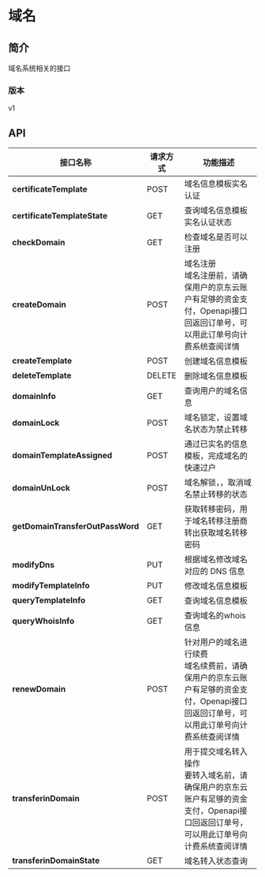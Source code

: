# 域名


## 简介
域名系统相关的接口


### 版本
v1


## API
|接口名称|请求方式|功能描述|
|---|---|---|
|**certificateTemplate**|POST|域名信息模板实名认证|
|**certificateTemplateState**|GET|查询域名信息模板实名认证状态|
|**checkDomain**|GET|检查域名是否可以注册|
|**createDomain**|POST|域名注册<br>域名注册前，请确保用户的京东云账户有足够的资金支付，Openapi接口回返回订单号，可以用此订单号向计费系统查阅详情<br>|
|**createTemplate**|POST|创建域名信息模板|
|**deleteTemplate**|DELETE|删除域名信息模板|
|**domainInfo**|GET|查询用户的域名信息|
|**domainLock**|POST|域名锁定，设置域名状态为禁止转移|
|**domainTemplateAssigned**|POST|通过已实名的信息模板，完成域名的快速过户|
|**domainUnLock**|POST|域名解锁，，取消域名禁止转移的状态|
|**getDomainTransferOutPassWord**|GET|获取转移密码，用于域名转移注册商转出获取域名转移密码|
|**modifyDns**|PUT|根据域名修改域名对应的 DNS 信息|
|**modifyTemplateInfo**|PUT|修改域名信息模板|
|**queryTemplateInfo**|GET|查询域名信息模板|
|**queryWhoisInfo**|GET|查询域名的whois信息|
|**renewDomain**|POST|针对用户的域名进行续费<br>域名续费前，请确保用户的京东云账户有足够的资金支付，Openapi接口回返回订单号，可以用此订单号向计费系统查阅详情<br>|
|**transferinDomain**|POST|用于提交域名转入操作<br>要转入域名前，请确保用户的京东云账户有足够的资金支付，Openapi接口回返回订单号，可以用此订单号向计费系统查阅详情<br>|
|**transferinDomainState**|GET|域名转入状态查询|
